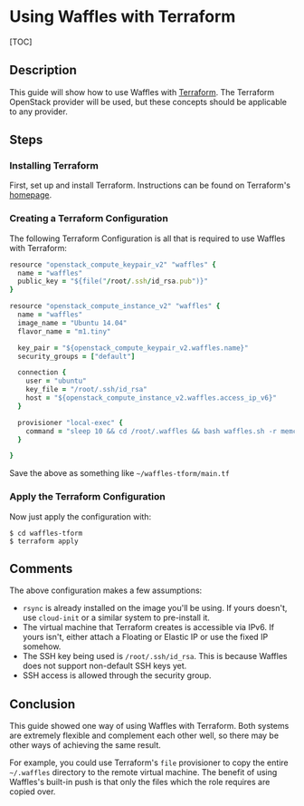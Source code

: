 # Using Waffles with Terraform

[TOC]

## Description

This guide will show how to use Waffles with [Terraform](http://terraform.io). The Terraform OpenStack provider will be used, but these concepts should be applicable to any provider.

## Steps

### Installing Terraform

First, set up and install Terraform. Instructions can be found on Terraform's [homepage](http://terraform.io).

### Creating a Terraform Configuration

The following Terraform Configuration is all that is required to use Waffles with Terraform:

```ruby
resource "openstack_compute_keypair_v2" "waffles" {
  name = "waffles"
  public_key = "${file("/root/.ssh/id_rsa.pub")}"
}

resource "openstack_compute_instance_v2" "waffles" {
  name = "waffles"
  image_name = "Ubuntu 14.04"
  flavor_name = "m1.tiny"

  key_pair = "${openstack_compute_keypair_v2.waffles.name}"
  security_groups = ["default"]

  connection {
    user = "ubuntu"
    key_file = "/root/.ssh/id_rsa"
    host = "${openstack_compute_instance_v2.waffles.access_ip_v6}"
  }

  provisioner "local-exec" {
    command = "sleep 10 && cd /root/.waffles && bash waffles.sh -r memcached -s ${openstack_compute_instance_v2.waffles.access_ip_v6} -u ubuntu -y"
  }

}
```

Save the above as something like `~/waffles-tform/main.tf`

### Apply the Terraform Configuration

Now just apply the configuration with:

```shell
$ cd waffles-tform
$ terraform apply
```

## Comments

The above configuration makes a few assumptions:

* `rsync` is already installed on the image you'll be using. If yours doesn't, use `cloud-init` or a similar system to pre-install it.
* The virtual machine that Terraform creates is accessible via IPv6. If yours isn't, either attach a Floating or Elastic IP or use the fixed IP somehow.
* The SSH key being used is `/root/.ssh/id_rsa`. This is because Waffles does not support non-default SSH keys yet.
* SSH access is allowed through the security group.


## Conclusion

This guide showed one way of using Waffles with Terraform. Both systems are extremely flexible and complement each other well, so there may be other ways of achieving the same result.

For example, you could use Terraform's `file` provisioner to copy the entire `~/.waffles` directory to the remote virtual machine. The benefit of using Waffles's built-in push is that only the files which the role requires are copied over.
